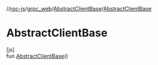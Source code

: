 //[rpc-js](../../../index.md)/[grpc_web](../index.md)/[AbstractClientBase](index.md)/[AbstractClientBase](-abstract-client-base.md)

# AbstractClientBase

[js]\
fun [AbstractClientBase](-abstract-client-base.md)()
